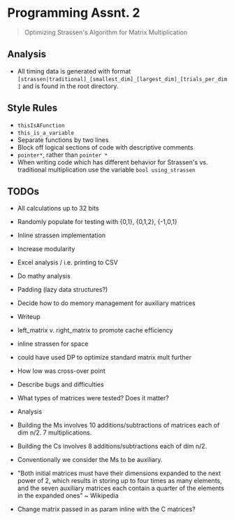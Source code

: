 # Programming Assnt. 2

> Optimizing Strassen's Algorithm for Matrix Multiplication

## Analysis

* All timing data is generated with format `[strassen|traditional]_[smallest_dim]_[largest_dim]_[trials_per_dim]` and is found in the root directory.

## Style Rules

* `thisIsAFunction`
* `this_is_a_variable`
* Separate functions by two lines
* Block off logical sections of code with descriptive comments
* `pointer*`, rather than `pointer *`
* When writing code which has different behavior for Strassen's vs. traditional multiplication use the variable `bool using_strassen`

## TODOs

* All calculations up to 32 bits
* Randomly populate for testing with {0,1}, {0,1,2}, {-1,0,1}
* Inline strassen implementation
* Increase modularity
* Excel analysis / i.e. printing to CSV
* Do mathy analysis
* Padding (lazy data structures?)
* Decide how to do memory management for auxiliary matrices

* Writeup
 * left_matrix v. right_matrix to promote cache efficiency
 * inline strassen for space
 * could have used DP to optimize standard matrix mult further
 * How low was cross-over point
 * Describe bugs and difficulties
 * What types of matrices were tested? Does it matter?

* Analysis
 * Building the Ms involves 10 additions/subtractions of matrices each of dim n/2. 7 multiplications.
 * Building the Cs involves 8 additions/subtractions each of dim n/2.
 * Conventionally we consider the Ms to be auxiliary.
 * "Both initial matrices must have their dimensions expanded to the next power of 2, which results in storing up to four times as many elements, and the seven auxiliary matrices each contain a quarter of the elements in the expanded ones" ~ Wikipedia
 * Change matrix passed in as param inline with the C matrices?
